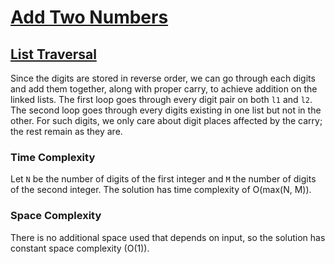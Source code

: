 # [Add Two Numbers](https://leetcode.com/problems/add-two-numbers/)

## [List Traversal](traverse-lists.c)

Since the digits are stored in reverse order,
we can go through each digits and add them together,
along with proper carry, to achieve addition on the linked lists.
The first loop goes through every digit pair on both `l1` and `l2`.
The second loop goes through every digits existing in one list
but not in the other.
For such digits, we only care about digit places affected by the carry;
the rest remain as they are.

### Time Complexity

Let `N` be the number of digits of the first integer
and `M` the number of digits of the second integer.
The solution has time complexity of O(max(N, M)).

### Space Complexity

There is no additional space used that depends on input,
so the solution has constant space complexity (O(1)).

